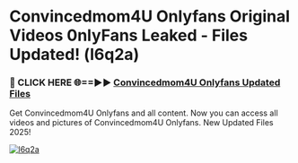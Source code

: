 # Convincedmom4U Onlyfans Original Videos 0nlyFans Leaked - Files Updated! (l6q2a)

<h3>🔴 CLICK HERE 🌐==►► <a href="https://tinyurl.com/ehrbuxhb" rel="nofollow">Convincedmom4U Onlyfans Updated Files</a></h3>

Get Convincedmom4U Onlyfans and all content. Now you can access all videos and pictures of Convincedmom4U Onlyfans. New Updated Files 2025!

[![l6q2a](https://i.imgur.com/lVYEuWS.gif)](https://tinyurl.com/ehrbuxhb)
